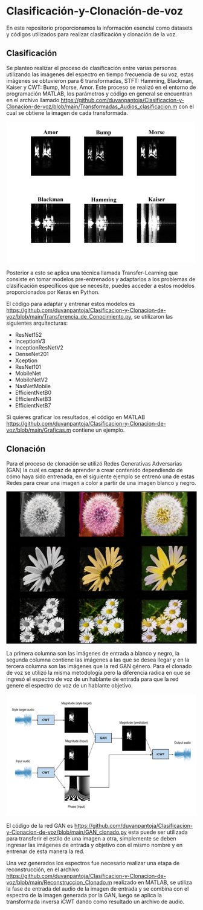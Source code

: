 # Clasificación-y-Clonación-de-voz
En este repositorio proporcionamos la información esencial como datasets y códigos utilizados para realizar clasificación y clonación de la voz.

## Clasificación
Se planteo realizar el proceso de clasificación entre varias personas utilizando las imágenes del espectro en tiempo frecuencia de su voz, estas imágenes se obtuvieron para 6 transformadas, STFT: Hamming, Blackman, Kaiser y CWT: Bump, Morse, Amor. Este proceso se realizó en el entorno de programación MATLAB, los parámetros y código en general se encuentran en el archivo llamado https://github.com/duvanpantoja/Clasificacion-y-Clonacion-de-voz/blob/main/Transformadas_Audios_clasificacion.m con el cual se obtiene la imagen de cada transformada.

<img src="Img/Transformadas.jpg" width="500">

Posterior a esto se aplica una técnica llamada Transfer-Learning que consiste en tomar modelos pre-entrenados y adaptarlos a los problemas de clasificación específicos que se necesite, puedes acceder a estos modelos proporcionados por Keras en Python.

El código para adaptar y entrenar estos modelos es https://github.com/duvanpantoja/Clasificacion-y-Clonacion-de-voz/blob/main/Transferencia_de_Conocimiento.py, se utilizaron las siguientes arquitecturas:

* ResNet152
* InceptionV3
* InceptionResNetV2
* DenseNet201
* Xception
* ResNet101
* MobileNet
* MobileNetV2 
* NasNetMobile
* EfficientNetB0
* EfficientNetB3
* EfficientNetB7

Si quieres graficar los resultados, el código en MATLAB https://github.com/duvanpantoja/Clasificacion-y-Clonacion-de-voz/blob/main/Graficas.m contiene un ejemplo. 

## Clonación
Para el proceso de clonación se utilizó Redes Generativas Adversarias (GAN) la cual es capaz de aprender a crear contenido dependiendo de cómo haya sido entrenada, en el siguiente ejemplo se entrenó una de estas Redes para crear una imagen a color a partir de una imagen blanco y negro.

![](Img/Flores_300_Iter.gif)

La primera columna son las imágenes de entrada a blanco y negro, la segunda columna contiene las imágenes a las que se desea llegar y en la tercera columna son las imágenes que la red GAN género.
Para el clonado de voz se utilizó la misma metodología pero la diferencia radica en que se ingresó el espectro de voz de un hablante de entrada para que la red genere el espectro de voz de un hablante objetivo. 

<img src="Img/Clonado2.PNG" width="550">

El código de la red GAN es https://github.com/duvanpantoja/Clasificacion-y-Clonacion-de-voz/blob/main/GAN_clonado.py esta puede ser utilizada para transferir el estilo de una imagen a otra, simplemente se deben ingresar las imágenes de entrada y objetivo con el mismo nombre y en entrenar de esta manera la red.

Una vez generados los espectros fue necesario realizar una etapa de reconstrucción, en el archivo https://github.com/duvanpantoja/Clasificacion-y-Clonacion-de-voz/blob/main/Reconstruccion_Clonado.m realizado en MATLAB, se utiliza la fase de entrada del audio de la imagen de entrada y se combina con el espectro de la imagen generada por la GAN, luego se aplica la transformada inversa iCWT dando como resultado un archivo de audio.


